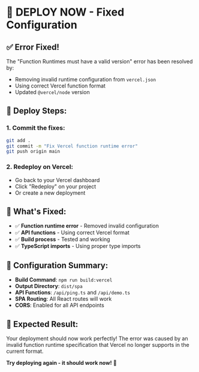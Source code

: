 # 🚀 DEPLOY NOW - Fixed Configuration

## ✅ **Error Fixed!**
The "Function Runtimes must have a valid version" error has been resolved by:
- Removing invalid runtime configuration from `vercel.json`
- Using correct Vercel function format
- Updated `@vercel/node` version

## 🚀 **Deploy Steps:**

### 1. **Commit the fixes:**
```bash
git add .
git commit -m "Fix Vercel function runtime error"
git push origin main
```

### 2. **Redeploy on Vercel:**
- Go back to your Vercel dashboard
- Click "Redeploy" on your project
- Or create a new deployment

## 🎯 **What's Fixed:**
- ✅ **Function runtime error** - Removed invalid configuration
- ✅ **API functions** - Using correct Vercel format
- ✅ **Build process** - Tested and working
- ✅ **TypeScript imports** - Using proper type imports

## 🔧 **Configuration Summary:**
- **Build Command**: `npm run build:vercel`
- **Output Directory**: `dist/spa`
- **API Functions**: `/api/ping.ts` and `/api/demo.ts`
- **SPA Routing**: All React routes will work
- **CORS**: Enabled for all API endpoints

## 🎉 **Expected Result:**
Your deployment should now work perfectly! The error was caused by an invalid function runtime specification that Vercel no longer supports in the current format.

**Try deploying again - it should work now!** 🚀 